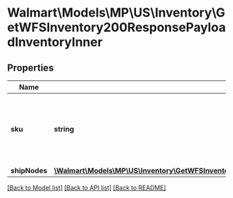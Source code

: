 # Walmart\Models\MP\US\Inventory\GetWFSInventory200ResponsePayloadInventoryInner

## Properties

Name | Type | Description | Notes
------------ | ------------- | ------------- | -------------
**sku** | **string** | An arbitrary alphanumeric unique ID, specified by the seller, which identifies each item. | [optional]
**shipNodes** | [**\Walmart\Models\MP\US\Inventory\GetWFSInventory200ResponsePayloadInventoryInnerShipNodesInner[]**](GetWFSInventory200ResponsePayloadInventoryInnerShipNodesInner.md) |  | [optional]


[[Back to Model list]](./) [[Back to API list]](../../../../../README.md#supported-apis) [[Back to README]](../../../../../README.md)
